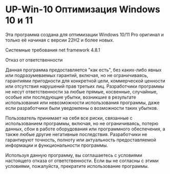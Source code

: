 # UP-Win-10 Оптимизация Windows 10 и 11
Эта программа создана для оптимизации Windows 10/11 Pro
оригинал и только её начиная с версии 22H2 и более новых.

Системные требования net framework 4.8.1

Отказ от ответственности

Данная программа предоставляется "как есть", без каких-либо явных или подразумеваемых гарантий, включая, но не ограничиваясь, гарантиями пригодности для конкретной цели, коммерческой ценности или отсутствия нарушений прав третьих лиц. Разработчики программы не несут ответственности за любые прямые, косвенные, случайные, особые или последующие убытки, возникшие в результате использования или невозможности использования программы, даже если разработчики были уведомлены о возможности таких убытков.

Пользователь принимает на себя все риски, связанные с использованием программы, включая, но не ограничиваясь, потерю данных, сбои в работе оборудования или программного обеспечения, а также любые другие негативные последствия. Разработчики не гарантируют точность, полноту или актуальность предоставляемой информации и функциональности программы.

Используя данную программу, вы соглашаетесь с условиями настоящего отказа от ответственности. Если вы не согласны с этими условиями, пожалуйста, прекратите использование программы.
